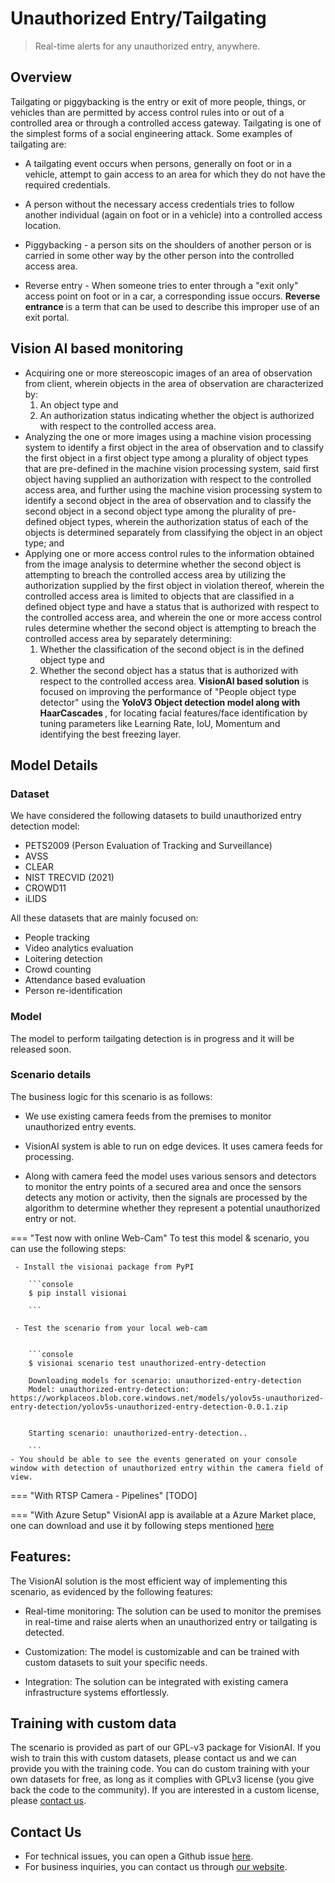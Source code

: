 # **Unauthorized Entry/Tailgating**

> Real-time alerts for any unauthorized entry, anywhere.

## Overview

Tailgating or piggybacking is the entry or exit of more people, things, or vehicles than are permitted by access control rules into or out of a controlled area or through a controlled access gateway.
Tailgating is one of the simplest forms of a social engineering attack.
Some examples of tailgating are:
- A tailgating event occurs when persons, generally on foot or in a vehicle, attempt to gain access to an area for which they do not have the required credentials. 

- A person without the necessary access credentials tries to follow another individual (again on foot or in a vehicle) into a controlled access location.

- Piggybacking - a person sits on the shoulders of another person or is carried in some other way by the other person into the controlled access area.

- Reverse entry - When someone tries to enter through a "exit only" access point on foot or in a car, a corresponding issue occurs. <b>Reverse entrance </b>is a term that can be used to describe this improper use of an exit portal.


## Vision AI based monitoring

- Acquiring one or more stereoscopic images of an area of observation from client, wherein objects in the area of observation are characterized by:
    1. An object type and 
    2. An authorization status indicating whether the object is authorized with respect to the controlled access area.
- Analyzing the one or more images using a machine vision processing system to identify a first object in the area of observation and to classify the first object in a first object type among a plurality of object types that are pre-defined in the machine vision processing system, said first object having supplied an authorization with respect to the controlled access area, and further using the machine vision processing system to identify a second object in the area of observation and to classify the second object in a second object type among the plurality of pre-defined object types, wherein the authorization status of each of the objects is determined separately from classifying the object in an object type; and
- Applying one or more access control rules to the information obtained from the image analysis to determine whether the second object is attempting to breach the controlled access area by utilizing the authorization supplied by the first object in violation thereof,
wherein the controlled access area is limited to objects that are classified in a defined object type and have a status that is authorized with respect to the controlled access area, and
wherein the one or more access control rules determine whether the second object is attempting to breach the controlled access area by separately determining:
    1. Whether the classification of the second object is in the defined object type and 
    2. Whether the second object has a status that is authorized with respect to the controlled access area.
<b>VisionAI based solution</b> is focused on improving the performance of "People object type detector" using the <b>YoloV3 Object detection model along with HaarCascades </b>, for locating facial features/face identification by tuning parameters like Learning Rate, IoU, Momentum and identifying the best freezing layer.


## Model Details

### Dataset

We have considered the following datasets to build unauthorized entry detection model:

- PETS2009 (Person Evaluation of Tracking and Surveillance)
- AVSS 
- CLEAR
- NIST TRECVID (2021)
- CROWD11
- iLIDS

   
All these datasets that are mainly focused on:

- People tracking
- Video analytics evaluation
- Loitering detection
- Crowd counting
- Attendance based evaluation
- Person re-identification

### Model

The model to perform tailgating detection is in progress and it will be released soon.


### Scenario details

The business logic for this scenario is as follows:

- We use existing camera feeds from the premises to monitor unauthorized entry events.

- VisionAI system is able to run on edge devices. It uses camera feeds for processing.

- Along with camera feed the model uses various sensors and detectors to monitor the entry points of a secured area and once the sensors detects any motion or activity, then the signals are processed by the algorithm to determine whether they represent a potential unauthorized entry or not.


=== "Test now with online Web-Cam"
     To test this model & scenario, you can use the following steps:

     - Install the visionai package from PyPI
     
        ```console
        $ pip install visionai
        
        ```
     
     - Test the scenario from your local web-cam
     

        ```console
        $ visionai scenario test unauthorized-entry-detection

        Downloading models for scenario: unauthorized-entry-detection
        Model: unauthorized-entry-detection: https://workplaceos.blob.core.windows.net/models/yolov5s-unauthorized-entry-detection/yolov5s-unauthorized-entry-detection-0.0.1.zip
        

        Starting scenario: unauthorized-entry-detection..

        ```
    - You should be able to see the events generated on your console window with detection of unauthorized entry within the camera field of view.

=== "With RTSP Camera - Pipelines"
     [TODO]
 
=== "With Azure Setup"
     VisionAI app is available at a Azure Market place, one can download and use it by following steps mentioned [here](../overview/azure-managed-app.md)




## Features:

The VisionAI solution is the most efficient way of implementing this scenario, as evidenced by the following features:

- Real-time monitoring: The solution can be used to monitor the premises in real-time and raise alerts when an unauthorized entry or tailgating is detected.

- Customization: The model is customizable and can be trained with custom datasets to suit your specific needs.

- Integration: The solution can be integrated with existing camera infrastructure systems effortlessly.

## Training with custom data

The scenario is provided as part of our GPL-v3 package for VisionAI. If you wish to train this with custom datasets, please contact us and we can provide you with the training code. You can do custom training with your own datasets for free, as long as it complies with GPLv3 license (you give back the code to the community). If you are interested in a custom license, please [contact us](../company/contact.md).


## Contact Us

- For technical issues, you can open a Github issue [here](https://github.com/visionify/visionai).
- For business inquiries, you can contact us through [our website](https://visionify.ai/contact).
